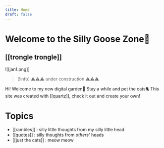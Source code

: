 ```yaml
---
title: Home
draft: false
---
```

# Welcome to the Silly Goose Zone🪿
## [[trongle trongle]]
![[jan1.png]]

> [!info] ⚠️⚠️⚠️ under construction ⚠️⚠️⚠️

Hi! Welcome to my new digital garden🌱 Stay a while and pet the cats🐈 This site was created with [[quartz]], check it out and create your own!
# Topics
- [[rambles]] : silly little thoughts from my silly little head
- [[quotes]] : silly thoughts from _others'_ heads
- [[just the cats]] : meow meow